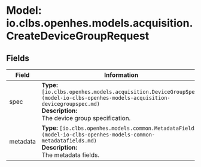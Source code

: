 # Model: io.clbs.openhes.models.acquisition.CreateDeviceGroupRequest

## Fields

| Field | Information |
| --- | --- |
| spec | <b>Type:</b> `[io.clbs.openhes.models.acquisition.DeviceGroupSpec](model-io-clbs-openhes-models-acquisition-devicegroupspec.md)`<br><b>Description:</b><br>The device group specification. |
| metadata | <b>Type:</b> `[io.clbs.openhes.models.common.MetadataFields](model-io-clbs-openhes-models-common-metadatafields.md)`<br><b>Description:</b><br>The metadata fields. |

